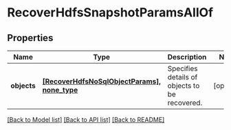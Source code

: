 # RecoverHdfsSnapshotParamsAllOf


## Properties
Name | Type | Description | Notes
------------ | ------------- | ------------- | -------------
**objects** | [**[RecoverHdfsNoSqlObjectParams], none_type**](RecoverHdfsNoSqlObjectParams.md) | Specifies details of objects to be recovered. | [optional] 

[[Back to Model list]](../README.md#documentation-for-models) [[Back to API list]](../README.md#documentation-for-api-endpoints) [[Back to README]](../README.md)


